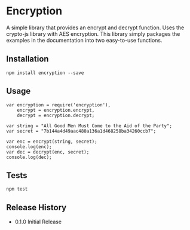 Encryption
===========

A simple library that provides an encrypt and decrypt function. Uses the crypto-js library with AES encryption.
This library simply packages the examples in the documentation into two easy-to-use functions.

## Installation

    npm install encryption --save

## Usage

    var encryption = require('encryption'),
        encrypt = encryption.encrypt,
        decrypt = encryption.decrypt;

    var string = "All Good Men Must Come to the Aid of the Party";
    var secret = "7b144a4d49aac480a136a1d468258ba34260ccb7";

    var enc = encrypt(string, secret);
    console.log(enc);
    var dec = decrypt(enc, secret);
    console.log(dec);

## Tests

    npm test

## Release History

* 0.1.0 Initial Release
